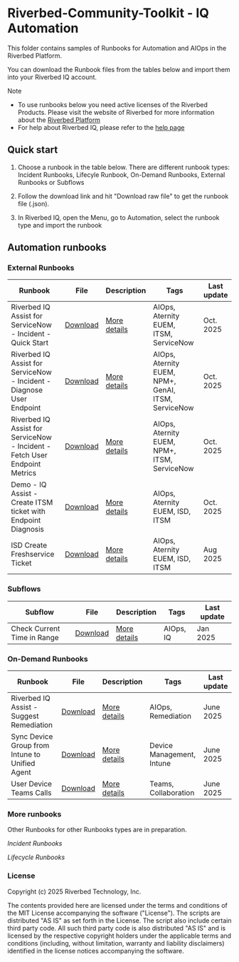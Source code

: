 # Riverbed-Community-Toolkit - IQ Automation

This folder contains samples of Runbooks for Automation and AIOps in the Riverbed Platform.

You can download the Runbook files from the tables below and import them into your Riverbed IQ account. 

> [!NOTE]
> * To use runbooks below you need active licenses of the Riverbed Products. Please visit the website of Riverbed for more information about the [Riverbed Platform](https://www.riverbed.com/platform)
> * For help about Riverbed IQ, please refer to the [help page](https://help.cloud.riverbed.com/) 

## Quick start

1. Choose a runbook in the table below. There are different runbook types: Incident Runbooks, Lifecyle Runbook, On-Demand Runbooks, External Runbooks or Subflows

2. Follow the download link and hit "Download raw file" to get the runbook file (.json).

3. In Riverbed IQ, open the Menu, go to Automation, select the runbook type and import the runbook

## Automation runbooks

### External Runbooks

| Runbook | File | Description | Tags | Last update |
| --- | --- | --- | --- | --- |
| Riverbed IQ Assist for ServiceNow - Incident - Quick Start | [Download](Automation/External%20Runbooks/100-riverbed-iq-assist-for-servicenow-incident-quickstart/Riverbed%20IQ%20Assist%20for%20ServiceNow%20-%20Incident%20-%20Quick%20Start.json) | [More details](Automation/External%20Runbooks/100-riverbed-iq-assist-for-servicenow-incident-quickstart) | AIOps, Aternity EUEM, ITSM, ServiceNow | Oct. 2025 |
| Riverbed IQ Assist for ServiceNow - Incident - Diagnose User Endpoint | [Download](Automation/External%20Runbooks/101-riverbed-iq-assist-for-servicenow-incident-diagnose-user-endpoint/Riverbed%20IQ%20Assist%20for%20ServiceNow%20-%20Incident%20-%20Diagnose%20User%20Endpoint.json) | [More details](Automation/External%20Runbooks/101-riverbed-iq-assist-for-servicenow-incident-diagnose-user-endpoint/) | AIOps, Aternity EUEM, NPM+, GenAI, ITSM, ServiceNow | Oct. 2025 |
| Riverbed IQ Assist for ServiceNow - Incident - Fetch User Endpoint Metrics | [Download](Automation/External%20Runbooks/102-riverbed-iq-assist-for-servicenow-incident-fetch-user-endpoint-metrics/Riverbed%20IQ%20Assist%20for%20ServiceNow%20-%20Incident%20-%20Fetch%20User%20Endpoint%20Metrics.json) | [More details](Automation/External%20Runbooks/102-riverbed-iq-assist-for-servicenow-incident-fetch-user-endpoint-metrics/) | AIOps, Aternity EUEM, NPM+, ITSM, ServiceNow | Oct. 2025 |
| Demo - IQ Assist - Create ITSM ticket with Endpoint Diagnosis | [Download](Automation/External%20Runbooks/200-riverbed-iq-assist-isd-endpoint-diagnosis/Demo%20-%20IQ%20Assist%20-%20Create%20ITSM%20ticket%20with%20Endpoint%20Diagnosis.json) | [More details](Automation/External%20Runbooks/200-riverbed-iq-assist-isd-endpoint-diagnosis) | AIOps, Aternity EUEM, ISD, ITSM | Oct. 2025 |
| ISD Create Freshservice Ticket | [Download](Automation/External%20Runbooks/isd-create-freshservice-ticket/isd-create-freshservice-ticket.json) | [More details](Automation/External%20Runbooks/isd-create-freshservice-ticket) | AIOps, Aternity EUEM, ISD, ITSM | Aug 2025 |

### Subflows

| Subflow | File | Description | Tags | Last update |
| --- | --- | --- | --- | --- |
| Check Current Time in Range | [Download](Automation/Subflows/Check%20Current%20Time%20in%20Range/Check%20Current%20Time%20in%20Range.txt) | [More details](Automation/Subflows/Check%20Current%20Time%20in%20Range) | AIOps, IQ | Jan 2025 |

### On-Demand Runbooks

| Runbook | File | Description | Tags | Last update |
| --- | --- | --- | --- | --- |
| Riverbed IQ Assist - Suggest Remediation | [Download](Automation/On-Demand%20Runbooks/101-riverbed-iq-assist-suggest-remediation/Riverbed%20IQ%20Assist%20-%20Diagnostic%20and%20Remediation%20Suggestion%20for%20User%20Endpoint.json) | [More details](Automation/On-Demand%20Runbooks/101-riverbed-iq-assist-suggest-remediation) | AIOps, Remediation | June 2025 |
| Sync Device Group from Intune to Unified Agent | [Download](Automation/On-Demand%20Runbooks/102-sync-device-group-from-intune-to-unified-agent/Demo%20-%20Sync%20Device%20Group%20from%20Intune%20to%20Unified%20Agent.json) | [More details](Automation/On-Demand%20Runbooks/102-sync-device-group-from-intune-to-unified-agent) | Device Management, Intune | June 2025 |
| User Device Teams Calls | [Download](Automation/On-Demand%20Runbooks/103-user-device-teams-calls/User%20Device%20Teams%20Calls.json) | [More details](Automation/On-Demand%20Runbooks/103-user-device-teams-calls) | Teams, Collaboration | June 2025 |

### More runbooks

Other Runbooks for other Runbooks types are in preparation.

*Incident Runbooks*

*Lifecycle Runbooks*


### License

Copyright (c) 2025 Riverbed Technology, Inc.

The contents provided here are licensed under the terms and conditions of the MIT License accompanying the software ("License"). The scripts are distributed "AS IS" as set forth in the License. The script also include certain third party code. All such third party code is also distributed "AS IS" and is licensed by the respective copyright holders under the applicable terms and conditions (including, without limitation, warranty and liability disclaimers) identified in the license notices accompanying the software.
